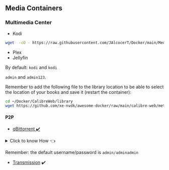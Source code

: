 ## Media Containers

### Multimedia Center

* Kodi

```sh
wget  -cO - https://raw.githubusercontent.com/JAlcocerT/Docker/main/Media/kodi_docker_compose.yml > docker-compose.yaml
```

* Plex
* Jellyfin

By default: `kodi` and `kodi`

`admin` and `admin123`.

Remember to add the following file to the library location to be able to select the location of your books and save it (restart the container):

```sh
cd ~/Docker/CalibreWeb/library
wget https://github.com/xe-nvdk/awesome-docker/raw/main/calibre-web/metadata.db
```

#### P2P

* [qBittorrent :heavy_check_mark:](https://fossengineer.com/selfhosting-qBittorrent-with-docker-and-VPN/)

<details>
  <summary>Click to know How 👈</summary>
  &nbsp;

```sh
docker run -d --name=qbittorrent\
  -e PUID=1000 \
  -e PGID=1000 \
  -e TZ=Europe/Madrid \
  -e WEBUI_PORT=8083 \
  -p 6883:6881 \
  -p 6883:6881/udp \
  -p 8083:8080 \
  -v ~/Docker/qbittorrent/config:/config \
  -v ~/Docker/qbittorrent/DOWNLOADS:/downloads \
  --restart unless-stopped \
  ghcr.io/linuxserver/qbittorrent
```

OR: :heavy_check_mark: *Jul 2022*

```sh
sudo wget -c https://raw.githubusercontent.com/JAlcocerT/Docker/main/Media/Qbittorrent_docker-compose.yaml -O docker-compose.yaml

wget  -cO - https://raw.githubusercontent.com/JAlcocerT/docker/main/Media/Qbittorrent_docker-compose_wenvironment.yaml > docker-compose.yaml

wget  -cO - https://raw.githubusercontent.com/JAlcocerT/Ubuntu/main/variables.env?token=ANL2TWHRX5WRKS3O3ZYJVULBKDBEU > .env
```

</details>

Remember: the default username/password is `admin/adminadmin`

* [Transmission](https://fossengineer.com/torrent-with-transmission-and-VPN) :heavy_check_mark:
